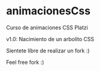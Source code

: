 # animacionesCss
Curso de animaciones CSS Platzi

v1.0: 
  Nacimiento de un arbolito CSS
  
Sientete libre de realizar un fork :)

Feel free fork :) 
